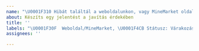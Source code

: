 ```yaml
---
name: "\U0001F310 Hibát találtál a weboldalunkon, vagy MineMarket oldalunkon?"
about: Készíts egy jelentést a javítás érdekében
title: ''
labels: "\U0001F30F  Weboldal/MineMarket, \U0001F4CB Státusz: Várakozás..."
assignees: ''

---
```

